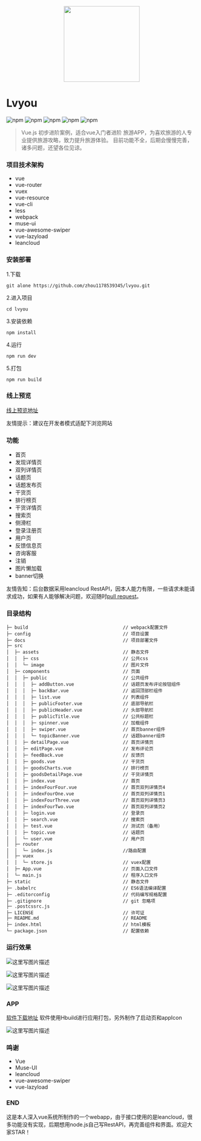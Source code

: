 <p align="center"><img src="http://img.blog.csdn.net/20170712114436594"  width="200"></p>

# Lvyou

![npm](https://img.shields.io/badge/npm-3.8.9-green.svg)                                     ![npm](https://img.shields.io/badge/vue-2.2.1-green.svg)              ![npm](https://img.shields.io/badge/vue--resource-1.2.1-green.svg)            ![npm](https://img.shields.io/badge/vue--router-2.2.0-green.svg)      ![npm](https://img.shields.io/badge/vuex-2.2.1-green.svg)

> Vue.js 初步进阶案例，适合vue入门者进阶
> 旅游APP，为喜欢旅游的人专业提供旅游攻略，致力提升旅游体验。
> 目前功能不全，后期会慢慢完善，诸多问题，还望各位见谅。


### 项目技术架构
- vue
- vue-router
- vuex
- vue-resource
- vue-cli
- less
- webpack
- muse-ui
- vue-awesome-swiper
- vue-lazyload
- leancloud

### 安装部署
1.下载
```
git alone https://github.com/zhou1178539345/lvyou.git
```
2.进入项目
```
cd lvyou
```
3.安装依赖
```
npm install
```
4.运行
```
npm run dev
```
5.打包
```
npm run build
```
### 线上预览
 [线上预览地址](https://zhou1178539345.github.io/lvyou)

友情提示：建议在开发者模式适配下浏览网站

### 功能
- 首页
- 发现详情页
- 双列详情页
- 话题页
- 话题发布页
- 干货页
- 排行榜页
- 干货详情页
- 搜索页
- 侧滑栏
- 登录注册页
- 用户页
- 反馈信息页
- 咨询客服
- 注销
- 图片懒加载
- banner切换

友情告知：后台数据采用leancloud RestAPI，因本人能力有限，一些请求未能请求成功，如果有人能够解决问题，欢迎随时[pull request](https://github.com/zhou1178539345/lvyou/pulls)。

### 目录结构
```
├─ build                                   // webpack配置文件
├─ config                                  // 项目设置
├─ docs                                    // 项目部署文件
├─ src
│  ├─ assets                               // 静态文件
│  │  ├─ css                               // 公共css
│  │  └─ image                             // 图片文件
│  ├─ components                           // 页面
│  │  ├─ public                            // 公共组件
│  │  │  ├─ addButton.vue                  // 话题页发布评论按钮组件
│  │  │  ├─ backBar.vue                    // 返回顶部栏组件
│  │  │  ├─ list.vue                       // 列表组件
│  │  │  ├─ publicFooter.vue               // 底部导航栏
│  │  │  ├─ publicHeader.vue               // 头部导航栏
│  │  │  ├─ publicTitle.vue                // 公共标题栏
│  │  │  ├─ spinner.vue                    // 加载组件
│  │  │  ├─ swiper.vue                     // 首页banner组件
│  │  │  └─ topicBanner.vue                // 话题banner组件
│  │  ├─ detailPage.vue                    // 首页详情页
│  │  ├─ editPage.vue                      // 发布评论页
│  │  ├─ feedBack.vue                      // 反馈页
│  │  ├─ goods.vue                         // 干货页
│  │  ├─ goodsCharts.vue                   // 排行榜页
│  │  ├─ goodsDetailPage.vue               // 干货详情页
│  │  ├─ index.vue                         // 首页
│  │  ├─ indexFourFour.vue                 // 首页双列详情页4
│  │  ├─ indexFourOne.vue                  // 首页双列详情页1
│  │  ├─ indexFourThree.vue                // 首页双列详情页3
│  │  ├─ indexFourTwo.vue                  // 首页双列详情页2
│  │  ├─ login.vue                         // 登录页
│  │  ├─ search.vue                        // 搜索页
│  │  ├─ test.vue                          // 测试页（备用）
│  │  ├─ topic.vue                         // 话题页
│  │  └─ user.vue                          // 用户页
│  ├─ router
│  │  └─ index.js                          //路由配置
│  ├─ vuex
│  │  └─ store.js                          // vuex配置
│  ├─ App.vue                              // 页面入口文件
│  └─ main.js                              // 程序入口文件
├─ static                                  // 静态文件
├─ .babelrc                                // ES6语法编译配置
├─ .editorconfig                           // 代码编写规格配置
├─ .gitignore                              // git 忽略项
├─ .postcssrc.js
├─ LICENSE                                 // 许可证
├─ README.md                               // README
├─ index.html                              // html模板
└─ package.json                            // 配置依赖
```

### 运行效果
![这里写图片描述](http://img.blog.csdn.net/20170712082912304)

![这里写图片描述](http://img.blog.csdn.net/20170712083008201)

![这里写图片描述](http://img.blog.csdn.net/20170712083045252)

### APP
[软件下载地址](https://service.dcloud.net.cn/build/download/510819a0-66ab-11e7-8b7a-378ae1349d49)
软件使用Hbuild进行应用打包，另外制作了启动页和appIcon

![这里写图片描述](http://img.blog.csdn.net/20170712110116741)

### 鸣谢
- Vue
- Muse-UI
- leancloud
- vue-awesome-swiper
- vue-lazyload

### END
这是本人深入vue系统所制作的一个webapp，由于接口使用的是leancloud，很多功能没有实现，后期想用node.js自己写RestAPI，再完善组件和界面。欢迎大家STAR！
